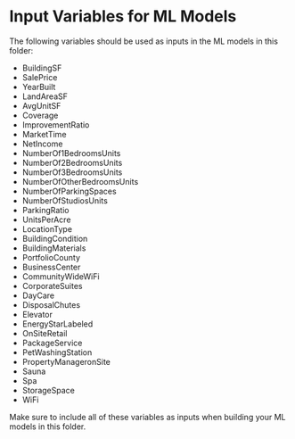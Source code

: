 # Input Variables for ML Models

The following variables should be used as inputs in the ML models in this folder:

- BuildingSF
- SalePrice
- YearBuilt
- LandAreaSF
- AvgUnitSF
- Coverage
- ImprovementRatio
- MarketTime
- NetIncome
- NumberOf1BedroomsUnits
- NumberOf2BedroomsUnits
- NumberOf3BedroomsUnits
- NumberOfOtherBedroomsUnits
- NumberOfParkingSpaces
- NumberOfStudiosUnits
- ParkingRatio
- UnitsPerAcre
- LocationType
- BuildingCondition
- BuildingMaterials
- PortfolioCounty
- BusinessCenter
- CommunityWideWiFi
- CorporateSuites
- DayCare
- DisposalChutes
- Elevator
- EnergyStarLabeled
- OnSiteRetail
- PackageService
- PetWashingStation
- PropertyManageronSite
- Sauna
- Spa
- StorageSpace
- WiFi

Make sure to include all of these variables as inputs when building your ML models in this folder.
